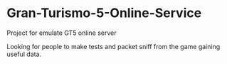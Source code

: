 # Gran-Turismo-5-Online-Service
Project for emulate GT5 online server


Looking for people to make tests and packet sniff from the game gaining useful data.

